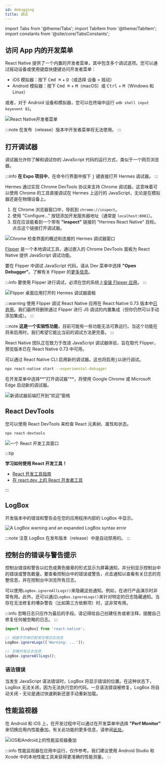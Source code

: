```yaml
---
id: debugging
title: 调试
---
```


import Tabs from '@theme/Tabs'; import TabItem from '@theme/TabItem'; import constants from '@site/core/TabsConstants';

## 访问 App 内的开发菜单

React Native 提供了一个内置的开发者菜单，其中包含多个调试选项。您可以通过摇动设备或使用键盘快捷键访问开发者菜单：

- iOS 模拟器：按下 <kbd>Cmd ⌘</kbd> + <kbd>D</kbd>（或选择 设备 > 摇动）
- Android 模拟器：按下 <kbd>Cmd ⌘</kbd> + <kbd>M</kbd>（macOS）或 <kbd>Ctrl</kbd> + <kbd>M</kbd>（Windows 和 Linux）

或者，对于 Android 设备和模拟器，您可以在终端中运行 `adb shell input keyevent 82`。

![React Native开发者菜单](/docs/assets/debugging-dev-menu.jpg)

:::note
在发布（release）版本中开发者菜单将无法使用。
:::

## 打开调试器

调试器允许你了解和调试你的 JavaScript 代码的运行方式，类似于一个网页浏览器。

:::info
**在 Expo 项目中**，在命令行界面中按下 <kbd>j</kbd> 键直接打开 Hermes 调试器。
:::

<Tabs groupId="js-debugger" queryString defaultValue={constants.defaultJsDebugger} values={constants.jsDebuggers}>
<TabItem value="hermes">

Hermes 通过实现 Chrome DevTools 协议来支持 Chrome 调试器。这意味着可以使用 Chrome 的工具直接调试在 Hermes 上运行的 JavaScript，无论是在模拟器还是在物理设备上。

1. 在 Chrome 浏览器窗口中，导航到 `chrome://inspect`。
2. 使用 "Configure..." 按钮添加开发服务器地址（通常是 `localhost:8081`）。
3. 现在应该能看到一个带有 **"inspect"** 链接的 "Hermes React Native" 目标。点击这个链接打开调试器。

![Chrome 检查界面的概述和连接的 Hermes 调试器窗口](/docs/assets/debugging-hermes-debugger-instructions.jpg)

</TabItem>
<TabItem value="flipper">

[Flipper](https://fbflipper.com/) 是一个本地调试工具，通过嵌入的 Chrome DevTools 面板为 React Native 提供 JavaScript 调试功能。

要在 Flipper 中调试 JavaScript 代码，请从 Dev 菜单中选择 **"Open Debugger"**。了解有关 Flipper 的[更多信息](https://fbflipper.com/docs/features/react-native/)。

:::info
要使用 Flipper 进行调试，必须在您的系统上[安装 Flipper 应用](https://fbflipper.com/docs/getting-started/)。
:::

![Flipper 桌面应用打开的 Hermes 调试器面板](/docs/assets/debugging-flipper-console.jpg)

:::warning
使用 Flipper 调试 React Native 应用在 React Native 0.73 版本中[已弃用](https://github.com/react-native-community/discussions-and-proposals/pull/641)。我们最终将删除通过 Flipper 进行 JS 调试的内置集成（但你仍然可以手动添加集成）。
:::

</TabItem>
<TabItem value="new-debugger">

:::note
**这是一个实验性功能**，目前可能有一些功能无法可靠运行。当这个功能在将来启用时，我们希望它能比当前的调试方法更完善。
:::

React Native 团队正在致力于改进 JavaScript 调试器体验，旨在取代 Flipper，预览版本已在 React Native 0.73 中可用。

可以通过 React Native CLI 启用新的调试器。这也将启用<kbd>j</kbd>以进行调试。

```sh
npx react-native start --experimental-debugger
```

在开发菜单中选择**"打开调试器"**，将使用 Google Chrome 或 Microsoft Edge 启动新的调试器。

![新调试器前端打开到“欢迎”窗格](/docs/assets/debugging-debugger-welcome.jpg)

</TabItem>
</Tabs>

## React DevTools

您可以使用 React DevTools 来检查 React 元素树、属性和状态。

```sh
npx react-devtools
```

![一个 React 开发工具窗口](/docs/assets/debugging-react-devtools-blank.jpg)

:::tip

**学习如何使用 React 开发工具！**

- [React 开发工具指南](/docs/next/react-devtools)
- [在 react.dev 上的 React 开发者工具](https://zh-hans.react.dev/learn/react-developer-tools)

:::

## LogBox

开发版本中的错误和警告会在您的应用程序内部的 LogBox 中显示。

![A LogBox warning and an expanded LogBox syntax error](/docs/assets/debugging-logbox.jpg)

:::note 注意
LogBox 在发布版本（release）中是自动禁用的。
:::

## 控制台的错误与警告提示

控制台错误和警告以红色或黄色徽章的形式显示为屏幕通知，并分别显示控制台中的错误或警告数量。要查看控制台中的错误或警告，点击通知以查看有关日志的完整信息，并在控制台中浏览所有日志。

可以使用`LogBox.ignoreAllLogs()`来隐藏这些通知。例如，在进行产品演示时非常有用。此外，还可以通过`LogBox.ignoreLogs()`来针对特定的日志隐藏通知。当存在无法修复的嘈杂警告（比如第三方依赖项）时，这非常有用。

:::info
忽略日志只应作为最后的手段。请记得给自己创建任务或者注释，提醒自己修复任何被忽略的日志。
:::

```jsx
import {LogBox} from 'react-native';

// 根据字符串匹配来忽略日志信息
LogBox.ignoreLogs(['Warning: ...']);

// 忽略所有日志信息
LogBox.ignoreAllLogs();
```

### 语法错误

当发生 JavaScript 语法错误时，LogBox 将显示错误的位置。在这种状态下，LogBox 无法关闭，因为无法执行您的代码。一旦语法错误被修复，LogBox 将自动关闭 - 无论是通过快速刷新还是手动重新加载。

## 性能监视器

在 Android 和 iOS 上，在开发过程中可以通过在开发菜单中选择 **"Perf Monitor"** 来切换应用内性能叠加。有关此功能的更多信息，请参阅[此处](/docs/performance)。

![iOS和Android上的性能监视器叠加](/docs/assets/debugging-performance-monitor.jpg)

:::info
性能监视器在应用中运行，仅作参考。我们建议使用 Android Studio 和 Xcode 中的本地性能工具来获得更准确的性能测量。
:::
